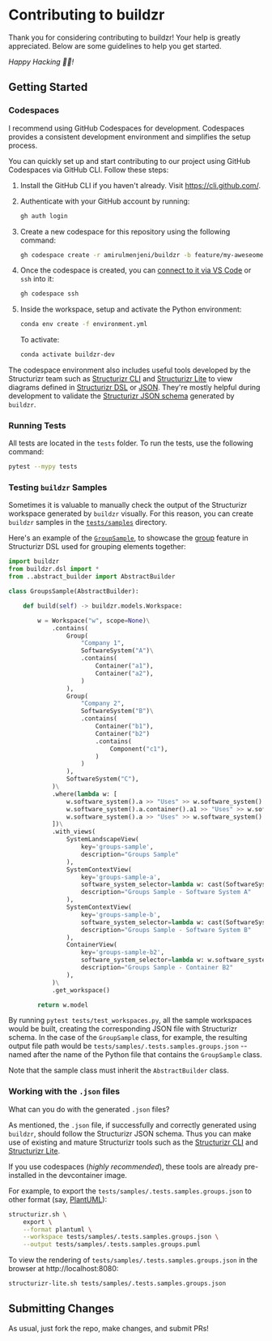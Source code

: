 # Contributing to buildzr

Thank you for considering contributing to buildzr! Your help is greatly appreciated. Below are some guidelines to help you get started.

_Happy Hacking 👩‍💻!_

## Getting Started

### Codespaces

I recommend using GitHub Codespaces for development. Codespaces provides a consistent development environment and simplifies the setup process.

You can quickly set up and start contributing to our project using GitHub Codespaces via GitHub CLI. Follow these steps:

1. Install the GitHub CLI if you haven't already. Visit https://cli.github.com/.

2. Authenticate with your GitHub account by running:

    ```bash
    gh auth login
    ```

3. Create a new codespace for this repository using the following command:

    ```bash
    gh codespace create -r amirulmenjeni/buildzr -b feature/my-aweseome-contrib
    ```

4. Once the codespace is created, you can [connect to it via VS Code](https://docs.github.com/en/codespaces/developing-in-a-codespace/using-github-codespaces-in-visual-studio-code#opening-a-codespace-in-vs-code) or `ssh`
   into it:

    ```bash
    gh codespace ssh
    ```

5. Inside the workspace, setup and activate the Python environment:

    ```bash
    conda env create -f environment.yml
    ```

    To activate:

    ```bash
    conda activate buildzr-dev
    ```

The codespace environment also includes useful tools developed by the Structurizr team such as [Structurizr CLI](https://docs.structurizr.com/cli) and [Structurizr Lite](https://docs.structurizr.com/lite) to view diagrams defined in [Structurizr DSL](https://docs.structurizr.com/dsl) or [JSON](https://structurizr.com/json). They're mostly helpful during development to validate the [Structurizr JSON schema](https://github.com/structurizr/json) generated by `buildzr`.

### Running Tests

All tests are located in the `tests` folder. To run the tests, use the following command:
```sh
pytest --mypy tests
```

### Testing `buildzr` Samples

Sometimes it is valuable to manually check the output of the Structurizr workspace generated by `buildzr` visually. For this reason, you can create `buildzr` samples in the [`tests/samples`](https://github.com/amirulmenjeni/buildzr/tree/master/tests/samples) directory.

Here's an example of the [`GroupSample`](https://github.com/amirulmenjeni/buildzr/blob/master/tests/samples/groups.py), to showcase the [group](https://docs.structurizr.com/dsl/cookbook/groups/) feature in Structurizr DSL used for grouping elements together:

```python
import buildzr
from buildzr.dsl import *
from ..abstract_builder import AbstractBuilder

class GroupsSample(AbstractBuilder):

    def build(self) -> buildzr.models.Workspace:

        w = Workspace("w", scope=None)\
            .contains(
                Group(
                    "Company 1",
                    SoftwareSystem("A")\
                    .contains(
                        Container("a1"),
                        Container("a2"),
                    )
                ),
                Group(
                    "Company 2",
                    SoftwareSystem("B")\
                    .contains(
                        Container("b1"),
                        Container("b2")
                        .contains(
                            Component("c1"),
                        )
                    )
                ),
                SoftwareSystem("C"),
            )\
            .where(lambda w: [
                w.software_system().a >> "Uses" >> w.software_system().b,
                w.software_system().a.container().a1 >> "Uses" >> w.software_system().b.container().b1,
                w.software_system().a >> "Uses" >> w.software_system().c,
            ])\
            .with_views(
                SystemLandscapeView(
                    key='groups-sample',
                    description="Groups Sample"
                ),
                SystemContextView(
                    key='groups-sample-a',
                    software_system_selector=lambda w: cast(SoftwareSystem, w.a),
                    description="Groups Sample - Software System A"
                ),
                SystemContextView(
                    key='groups-sample-b',
                    software_system_selector=lambda w: cast(SoftwareSystem, w.b),
                    description="Groups Sample - Software System B"
                ),
                ContainerView(
                    key='groups-sample-b2',
                    software_system_selector=lambda w: w.software_system().b,
                    description="Groups Sample - Container B2"
                ),
            )\
            .get_workspace()

        return w.model
```

By running `pytest tests/test_workspaces.py`, all the sample workspaces would be built, creating the corresponding JSON file with Structurizr schema. In the case of the `GroupSample` class, for example, the resulting output file path would be `tests/samples/.tests.samples.groups.json` -- named after the name of the Python file that contains the `GroupSample` class.

Note that the sample class must inherit the `AbstractBuilder` class.

### Working with the `.json` files

What can you do with the generated `.json` files?

As mentioned, the `.json` file, if successfully and correctly generated using
`buildzr`, should follow the Structurizr JSON schema. Thus you can make use of existing and mature Structurizr tools such as the [Structurizr CLI](https://docs.structurizr.com/cli) and [Structurizr Lite](https://docs.structurizr.com/lite).

If you use codespaces (_highly recommended_), these tools are already pre-installed in the devcontainer image.

For example, to export the `tests/samples/.tests.samples.groups.json` to other format (say, [PlantUML](https://plantuml.com/)):

```bash
structurizr.sh \
    export \
    --format plantuml \
    --workspace tests/samples/.tests.samples.groups.json \
    --output tests/samples/.tests.samples.groups.puml
```

To view the rendering of `tests/samples/.tests.samples.groups.json` in the
browser at http://localhost:8080:

```bash
structurizr-lite.sh tests/samples/.tests.samples.groups.json
```

## Submitting Changes

As usual, just fork the repo, make changes, and submit PRs!